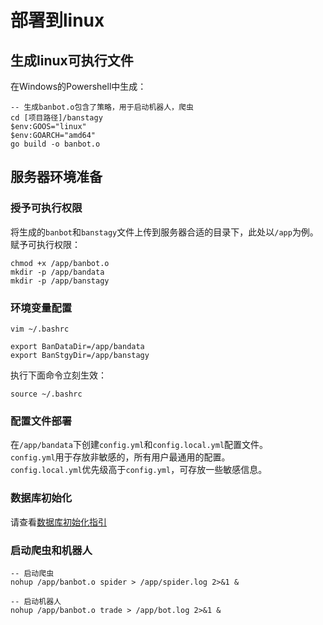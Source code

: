 # 部署到linux
## 生成linux可执行文件
在Windows的Powershell中生成：
```shell
-- 生成banbot.o包含了策略，用于启动机器人，爬虫
cd [项目路径]/banstagy
$env:GOOS="linux"
$env:GOARCH="amd64"
go build -o banbot.o
```
## 服务器环境准备
### 授予可执行权限
将生成的`banbot`和`banstagy`文件上传到服务器合适的目录下，此处以`/app`为例。
赋予可执行权限：
```shell
chmod +x /app/banbot.o
mkdir -p /app/bandata
mkdir -p /app/banstagy
```
### 环境变量配置
```shell
vim ~/.bashrc
```
```shell
export BanDataDir=/app/bandata
export BanStgyDir=/app/banstagy
```
执行下面命令立刻生效：
```shell
source ~/.bashrc
```
### 配置文件部署
在`/app/bandata`下创建`config.yml`和`config.local.yml`配置文件。  
`config.yml`用于存放非敏感的，所有用户最通用的配置。  
`config.local.yml`优先级高于`config.yml`，可存放一些敏感信息。  

### 数据库初始化
请查看[数据库初始化指引](./timescaledb.md)

### 启动爬虫和机器人
```shell
-- 启动爬虫
nohup /app/banbot.o spider > /app/spider.log 2>&1 &

-- 启动机器人
nohup /app/banbot.o trade > /app/bot.log 2>&1 &
```
